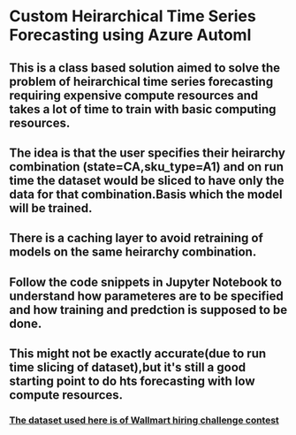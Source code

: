 # Custom Heirarchical Time Series Forecasting using Azure Automl

## This is a class based solution aimed to solve the problem of heirarchical time series forecasting requiring expensive compute resources and takes a lot of time to train with basic computing resources.

## The idea is that the user specifies their heirarchy combination (state=CA,sku_type=A1) and on run time the dataset would be sliced to have only the data for that combination.Basis which the model will be trained.

## There is a caching layer to avoid retraining of models on the same heirarchy combination.

## Follow the code snippets in Jupyter Notebook to understand how parameteres are to be specified and how training and predction is supposed to be done.

## This might not be exactly accurate(due to run time slicing of dataset),but it's still a good starting point to do hts forecasting with low compute resources.

### [The dataset used here is of Wallmart hiring challenge contest](https://www.kaggle.com/c/walmart-recruiting-store-sales-forecasting)
